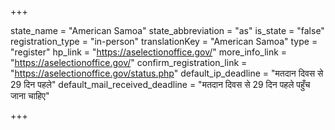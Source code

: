 +++

state_name = "American Samoa"
state_abbreviation = "as"
is_state = "false"
registration_type = "in-person"
translationKey = "American Samoa"
type = "register"
hp_link = "https://aselectionoffice.gov/"
more_info_link = "https://aselectionoffice.gov/"
confirm_registration_link = "https://aselectionoffice.gov/status.php"
default_ip_deadline = "मतदान दिवस से 29 दिन पहले"
default_mail_received_deadline = "मतदान दिवस से 29 दिन पहले पहुँच जाना चाहिए"

+++